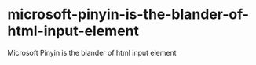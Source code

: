 # microsoft-pinyin-is-the-blander-of-html-input-element
Microsoft Pinyin is the blander of html input element
